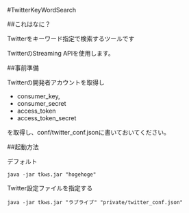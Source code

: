 #TwitterKeyWordSearch

##これはなに？

Twitterをキーワード指定で検索するツールです

TwitterのStreaming APIを使用します。


##事前準備

Twitterの開発者アカウントを取得し

* consumer_key,
* consumer_secret
* access_token
* access_token_secret

を取得し、conf/twitter_conf.jsonに書いておいてください。


##起動方法

デフォルト

	java -jar tkws.jar "hogehoge"

Twitter設定ファイルを指定する

	java -jar tkws.jar "ラブライブ" "private/twitter_conf.json"